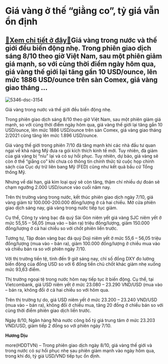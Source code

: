 Giá vàng ở thế “giằng co”, tỷ giá vẫn ổn định
=============================================

[:gift:Xem chi tiết ở đây:gift:](https://hddtvn.com/gia-vang-o-the-giang-co-ty-gia-van-on-dinh/)Giá vàng trong nước và thế giới đều biến động nhẹ. Trong phiên giao dịch sáng 8/10 theo giờ Việt Nam, sau một phiên giảm giá mạnh, so với cùng thời điểm ngày hôm qua, giá vàng thế giới lại tăng gần 10 USD/ounce, lên mức 1886 USD/ounce trên sàn Comex, giá vàng giao tháng …
--------------------------------------------------------------------------------------------------------------------------------------------------------------------------------------------------------------------------------------------------------------------------------





![5346-dsc-3154](https://haiquanonline.com.vn/stores/news_dataimages/diulth/092020/16/08/in_article/5346_DSC_3154.jpg?rt=20201008090615 "Giá vàng trong nước và thế giới đều biến động nhẹ.")


Giá vàng trong nước và thế giới đều biến động nhẹ.



Trong phiên giao dịch sáng 8/10 theo giờ Việt Nam, sau một phiên giảm giá mạnh, so với cùng thời điểm ngày hôm qua, giá vàng thế giới lại tăng gần 10 USD/ounce, lên mức 1886 USD/ounce trên sàn Comex, giá vàng giao tháng 2/2021 cũng tăng lên mức 1.896 USD/ounce.


Giá vàng thế giới trong phiên 7/10 đã tăng mạnh khi các nhà đầu tư quan ngại về khả năng Mỹ đưa ra gói kích thích kinh tế mới. Tuy nhiên, đà giảm của giá vàng bị “níu” lại và có sự hồi phục. Tuy nhiên, dự báo, giá vàng sẽ còn ở thế “giằng co” khi chưa có thông tin chính thức từ cuộc họp chính sách của Cục dự trữ liên bang Mỹ (FED) cũng như kết quả bầu cử Tổng thống Mỹ.


Nhưng về dài hạn, giá kim loại quý sẽ còn tăng, thậm chí nhiều dự đoán sẽ chạm ngưỡng 2.000 USD/ounce vào cuối năm nay.


Trên thị trường vàng trong nước, kết thúc phiên giao dịch ngày 7/10, giá vàng giảm từ 100.000-200.000 đồng/lượng ở cả hai chiều. Mở cửa phiên giao dịch sáng nay, giá vàng trong nước tiếp tục giảm.


Cụ thể, Công ty vàng bạc đá quý Sài Gòn niêm yết giá vàng SJC niêm yết ở mức 55,55 – 56,05 (mua vào – bán ra) triệu đồng/lượng, giảm 150.000 đồng/lượng ở cả hai chiều so với chốt phiên liền trước.


Tương tự, Tập đoàn vàng bạc đá quý Doji niêm yết ở mức 55,6 – 56,05 triệu đồng/lượng (mua vào – bán ra), giảm 100.000 đồng/lượng ở chiều mua vào và chiều bán ra so với phiên ngày 7/10.


Với thị trường tiền tệ, tính đến 9 giờ sáng nay, chỉ số đồng DXY đo lường biến động của đồng USD so với 6 đồng tiền chủ chốt khác giảm nhẹ xuống mức 93,63 điểm.


Thị trường ngoại tệ trong nước hôm nay tiếp tục ít biến động. Cụ thể, tại Vietcombank, giá USD niêm yết ở mức 23.080 – 23.290 VND/USD (mua vào – bán ra, không đổi ở cả hai chiều so với hôm qua.


Trên thị trường tự do, giá USD niêm yết ở mức 23.200 – 23.240 VND/USD (mua vào – bán ra), không đổi ở chiều mua, tăng 20 đồng ở chiều bán so với cùng thời điểm phiên giao dịch liền trước.


Ngày 8/10, Ngân hàng Nhà nước công bố tỷ giá trung tâm ở mức 23.203 VND/USD, giảm tiếp 2 đồng so với phiên ngày 7/10.




**Hương Dịu**



more(HDDTVN) – Trong phiên giao dịch ngày 8/10, giá vàng thế giới và trong nước có sự hồi phục nhẹ sau phiên giảm mạnh vào ngày hôm qua, trong khi đó, tỷ giá USD/VND tiếp tục ổn định.

